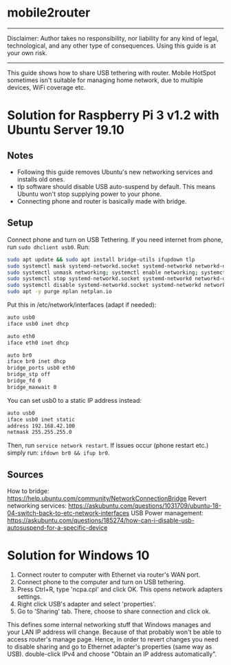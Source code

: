 # mobile2router
***
Disclaimer: Author takes no responsibility, nor liability for any kind of legal, technological, and any other type of
consequences. Using this guide is at your own risk.
***
This guide shows how to share USB tethering with router. Mobile HotSpot sometimes isn't suitable for managing home
network, due to multiple devices, WiFi coverage etc.

# Solution for Raspberry Pi 3 v1.2 with Ubuntu Server 19.10
## Notes
* Following this guide removes Ubuntu's new networking services and installs old ones.
* tlp software should disable USB auto-suspend by default. This means Ubuntu won't stop supplying power to your phone.
* Connecting phone and router is basically made with bridge.
## Setup
Connect phone and turn on USB Tethering. If you need internet from phone, run `sudo dhclient usb0`.
Run:
```bash
sudo apt update && sudo apt install bridge-utils ifupdown tlp
sudo systemctl mask systemd-networkd.socket systemd-networkd networkd-dispatcher systemd-networkd-wait-online
sudo systemctl unmask networking; systemctl enable networking; systemctl restart networking
sudo systemctl stop systemd-networkd.socket systemd-networkd networkd-dispatcher systemd-networkd-wait-online
sudo systemctl disable systemd-networkd.socket systemd-networkd networkd-dispatcher systemd-networkd-wait-online
sudo apt -y purge nplan netplan.io
```

Put this in /etc/network/interfaces (adapt if needed):
```bash
auto usb0
iface usb0 inet dhcp

auto eth0
iface eth0 inet dhcp

auto br0
iface br0 inet dhcp
bridge_ports usb0 eth0
bridge_stp off
bridge_fd 0
bridge_maxwait 0
```

You can set usb0 to a static IP address instead:
```bash
auto usb0
iface usb0 inet static
address 192.168.42.100
netmask 255.255.255.0
```

Then, run `service network restart`.
If issues occur (phone restart etc.) simply run: `ifdown br0 && ifup br0`.

## Sources
How to bridge: https://help.ubuntu.com/community/NetworkConnectionBridge
Revert networking services: https://askubuntu.com/questions/1031709/ubuntu-18-04-switch-back-to-etc-network-interfaces
USB Power management: https://askubuntu.com/questions/185274/how-can-i-disable-usb-autosuspend-for-a-specific-device

# Solution for Windows 10
1. Connect router to computer with Ethernet via router's WAN port.
2. Connect phone to the computer and turn on USB tethering.
3. Press Ctrl+R, type 'ncpa.cpl' and click OK. This opens network adapters settings.
4. Right click USB's adapter and select 'properties'.
5. Go to 'Sharing' tab. There, choose to share connection and click ok.

This defines some internal networking stuff that Windows manages and your LAN IP address will change. Because of that
probably won't be able to access router's manage page. Hence, in order to revert changes you need to disable sharing and
go to Ethernet adapter's properties (same way as USB). double-click IPv4 and choose
"Obtain an IP address automatically".
